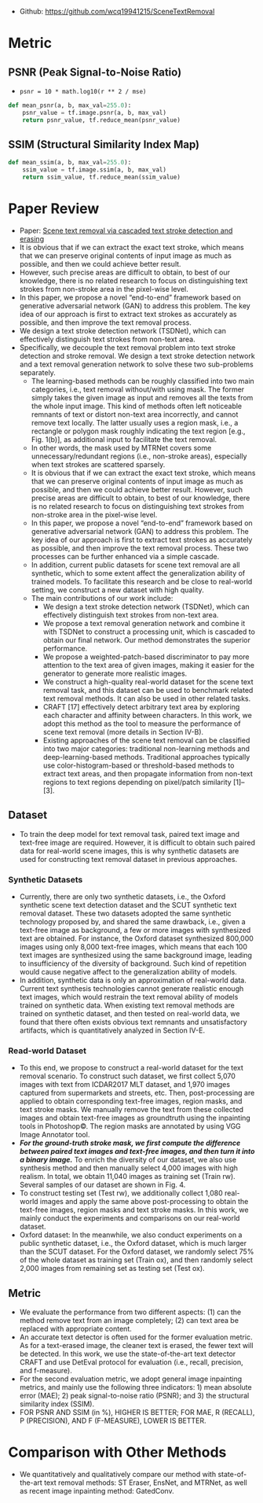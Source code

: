 - Github: https://github.com/wcq19941215/SceneTextRemoval

# Metric
## PSNR (Peak Signal-to-Noise Ratio)
- `psnr = 10 * math.log10(r ** 2 / mse)`
```python
def mean_psnr(a, b, max_val=255.0):
    psnr_value = tf.image.psnr(a, b, max_val)
    return psnr_value, tf.reduce_mean(psnr_value)
```
## SSIM (Structural Similarity Index Map)
```python
def mean_ssim(a, b, max_val=255.0):
    ssim_value = tf.image.ssim(a, b, max_val)
    return ssim_value, tf.reduce_mean(ssim_value)
```

# Paper Review
- Paper: [Scene text removal via cascaded text stroke detection and erasing](https://arxiv.org/pdf/2011.09768.pdf)
- It is obvious that if we can extract the exact text stroke, which means that we can preserve original contents of input image as much as possible, and then we could achieve better result.
- However, such precise areas are difficult to obtain, to best of our knowledge, there is no related research to focus on distinguishing text strokes from non-stroke area in the pixel-wise level.
- In this paper, we propose a novel “end-to-end” framework based on generative adversarial network (GAN) to address this problem. The key idea of our approach is first to extract text strokes as accurately as possible, and then improve the text removal process.
- We design a text stroke detection network (TSDNet), which can effectively distinguish text strokes from non-text area.
- Specifically, we decouple the text removal problem into text stroke detection and stroke removal. We design a text stroke detection network and a text removal generation network to solve these two sub-problems separately.
  - The learning-based methods can be roughly classified into two main categories, i.e., text removal without/with using mask. The former simply takes the given image as input and removes all the texts from the whole input image. This kind of methods often left noticeable remnants of text or distort non-text area incorrectly, and cannot remove text locally. The latter usually uses a region mask, i.e., a rectangle or polygon mask roughly indicating the text region [e.g., Fig. 1(b)], as additional input to facilitate the text removal.
  - In other words, the mask used by MTRNet covers some unnecessary/redundant regions (i.e., non-stroke areas), especially when text strokes are scattered sparsely.
  - It is obvious that if we can extract the exact text stroke, which means that we can preserve original contents of input image as much as possible, and then we could achieve better result. However, such precise areas are difficult to obtain, to best of our knowledge, there is no related research to focus on distinguishing text strokes from non-stroke area in the pixel-wise level.
  - In this paper, we propose a novel “end-to-end” framework based on generative adversarial network (GAN) to address this
problem. The key idea of our approach is first to extract text strokes as accurately as possible, and then improve the text
removal process. These two processes can be further enhanced via a simple cascade.
  - In addition, current public datasets for
scene text removal are all synthetic, which to some extent affect the generalization ability of trained models. To facilitate this research and be close to real-world setting, we construct a new dataset with high quality.
  - The main contributions of our work include:
      - We design a text stroke detection network (TSDNet), which can effectively distinguish text strokes from non-text area.
      - We propose a text removal generation network and combine it with TSDNet to construct a processing unit, which is cascaded to obtain our final network. Our method demonstrates the superior performance.
      - We propose a weighted-patch-based discriminator to pay more attention to the text area of given images, making it easier for the generator to generate more realistic images.
      - We construct a high-quality real-world dataset for the scene text removal task, and this dataset can be used to benchmark related text removal methods. It can also be used in other related tasks.
      - CRAFT [17] effectively detect arbitrary text area by exploring each character and affinity between characters. In this work, we adopt this method as the tool to measure the performance of scene text removal (more details in Section IV-B).
      - Existing approaches of the scene text removal can be classified into two major categories: traditional non-learning methods and deep-learning-based methods. Traditional approaches typically use color-histogram-based or threshold-based methods to extract text areas, and then
propagate information from non-text regions to text regions depending on pixel/patch similarity [1]–[3].
## Dataset
- To train the deep model for text removal task, paired text image and text-free image are required. However, it is difficult to obtain such paired data for real-world scene images, this is why synthetic datasets are used for constructing text removal dataset in previous approaches.
### Synthetic Datasets
- Currently, there are only two synthetic datasets, i.e., the Oxford synthetic scene text detection dataset and the SCUT synthetic text removal dataset. These two datasets adopted the same synthetic technology proposed by, and shared the same drawback, i.e., given a text-free image as background, a few or more images with synthesized text are obtained. For instance, the Oxford dataset synthesized 800,000 images using only 8,000 text-free images, which means that each 100 text images are synthesized using the same background image, leading to insufficiency of the diversity of background. Such kind of repetition would cause negative affect to the generalization ability of models.
- In addition, synthetic data is only an approximation of real-world data. Current text synthesis technologies cannot generate realistic enough text images, which would restrain the text removal ability of models trained on synthetic data. When existing text removal methods are trained on synthetic dataset, and then tested on real-world data, we found that there often exists obvious text remnants and unsatisfactory artifacts, which is quantitatively analyzed in Section IV-E.
### Read-world Dataset
- To this end, we propose to construct a real-world dataset for the text removal scenario. To construct such dataset, we first collect 5,070 images with text from ICDAR2017 MLT dataset, and 1,970 images captured from supermarkets and streets, etc. Then, post-processing are applied to obtain corresponding text-free images, region masks, and text stroke masks. We manually remove the text from these collected images and obtain text-free images as groundtruth using the inpainting tools in Photoshop©. The region masks are annotated by using VGG Image Annotator tool.
- ***For the ground-truth stroke mask, we first compute the difference between paired text images and text-free images, and then turn it into a binary image.*** To enrich the diversity of our dataset, we also use synthesis method and then manually select 4,000 images with high realism. In total, we obtain 11,040 images as training set (Train rw). Several samples of our dataset are shown in Fig. 4.
- To construct testing set (Test rw), we additionally collect 1,080 real-world images and apply the same above post-processing to obtain the text-free images, region masks and text stroke masks. In this work, we mainly conduct the experiments and comparisons on our real-world dataset.
- Oxford dataset: In the meanwhile, we also conduct experiments on a public synthetic dataset, i.e., the Oxford dataset, which is much larger than the SCUT dataset. For the Oxford dataset, we randomly select 75% of the whole dataset as training set (Train ox), and then randomly select 2,000 images from remaining set as testing set (Test ox).
## Metric
- We evaluate the performance from two different aspects: (1) can the method remove text from an image completely; (2) can text area be replaced with appropriate content.
- An accurate text detector is often used for the former evaluation metric. As for a text-erased image, the cleaner text is erased, the fewer text will be detected. In this work, we use the state-of-the-art text detector CRAFT and use DetEval protocol for evaluation (i.e., recall, precision, and f-measure).
- For the second evaluation metric, we adopt general image inpainting metrics, and mainly use the following three indicators: 1) mean absolute error (MAE); 2) peak signal-to-noise ratio (PSNR); and 3) the structural similarity index (SSIM).
- FOR PSNR AND SSIM (in %), HIGHER IS BETTER; FOR MAE, R (RECALL), P (PRECISION), AND F (F-MEASURE), LOWER IS BETTER.

# Comparison with Other Methods
- We quantitatively and qualitatively compare our method with state-of-the-art text removal methods: ST Eraser, EnsNet, and MTRNet, as well as recent image inpainting method: GatedConv.
